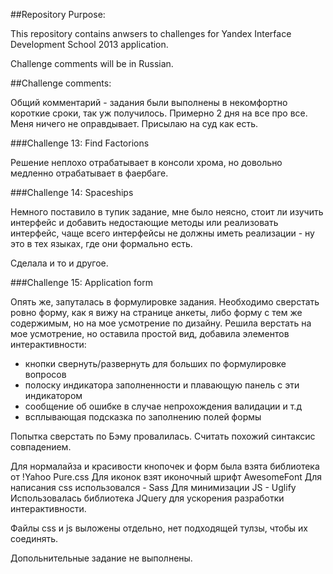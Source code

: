 ##Repository Purpose:
    
This repository contains anwsers to challenges for Yandex Interface Development School 2013 application.
    
Challenge comments will be in Russian.

##Challenge comments:

Общий комментарий - задания были выполнены в некомфортно короткие сроки, так уж получилось. Примерно 2 дня на все про все.  Меня ничего не оправдывает. Присылаю на суд как есть.

###Challenge 13: Find Factorions

Решение неплохо отрабатывает в консоли хрома, но довольно медленно отрабатывает в фаербаге.

###Challenge 14: Spaceships

Немного поставило в тупик задание, мне было неясно, стоит ли изучить интерфейс и добавить недостающие методы или реализовать интерфейс, чаще всего интерфейсы не должны иметь реализации - ну это в тех языках, где они формально есть.

Сделала и то и другое.

###Challenge 15: Application form
    
Опять же, запуталась в формулировке задания. Необходимо сверстать ровно форму, как я вижу на странице анкеты, либо форму с тем же содержимым, но на мое усмотрение по дизайну. Решила верстать на мое усмотрение, но оставила простой вид, добавила элементов интерактивности:

*  кнопки свернуть/развернуть для больших по формулировке вопросов
*  полоску индикатора заполненности и плавающую панель с эти индикатором
*  сообщение об ошибке в случае непрохождения валидации и т.д
*  всплывающая подсказка по заполнению полей формы

Попытка сверстать по Бэму провалилась. Считать похожий синтаксис совпадением.

Для нормалайза и красивости кнопочек и форм была взята библиотека от !Yahoo Pure.css
Для иконок взят иконочный шрифт AwesomeFont
Для написания css использовался - Sass
Для минимизации JS - Uglify
Использовалась библиотека JQuery для ускорения разработки интерактивности.

Файлы css и js выложены отдельно, нет подходящей тулзы, чтобы их соединять.

Допольнительные задание не выполнены.


